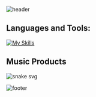 ![header](https://capsule-render.vercel.app/api?type=waving&color=30:e96443,100:904e95&height=160&section=header&text=Hello%20World%20!&fontSize=70&fontColor=fff&animation=fadeIn&fontAlignY=38&desc=I'm%20Yuki%20Sakakima%20👋&descAlignY=51&descAlign=62)

## Languages and Tools:
[![My Skills](https://skillicons.dev/icons?i=linux,html,css,bootstrap,js,jquery,nextjs,nodejs,ruby,rails,python,flask,go,sqlite,postgresql,docker,heroku,githubactions,ableton)](https://skillicons.dev)

## Music Products

![snake svg](https://github.com/yukisakakima/yukisakakima/blob/output/github-snake-dark.svg)

![footer](https://capsule-render.vercel.app/api?type=waving&color=30:e96443,100:904e95&height=100&section=footer)
